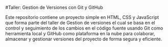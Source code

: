 #Taller: Gestion de Versiones con Git y GitHub 

Este repositorio contiene un proyecto simple en HTML, CSS y JavaScript que forma parte del taller de Gestion de versiones el cual se basa en el 
control y seguimiento de los cambios en el código fuente usando Git como herramienta local y GitHub como plataforma en la nube para colaborar, 
almacenar y gestionar versiones del proyecto de forma segura y eficiente.
